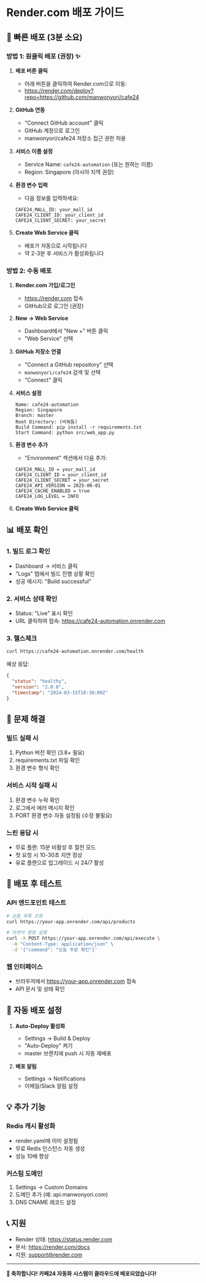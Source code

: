 # Render.com 배포 가이드

## 🚀 빠른 배포 (3분 소요)

### 방법 1: 원클릭 배포 (권장) ✨

1. **배포 버튼 클릭**
   - 아래 버튼을 클릭하여 Render.com으로 이동:
   - https://render.com/deploy?repo=https://github.com/manwonyori/cafe24

2. **GitHub 연동**
   - "Connect GitHub account" 클릭
   - GitHub 계정으로 로그인
   - manwonyori/cafe24 저장소 접근 권한 허용

3. **서비스 이름 설정**
   - Service Name: `cafe24-automation` (또는 원하는 이름)
   - Region: Singapore (아시아 지역 권장)

4. **환경 변수 입력**
   - 다음 정보를 입력하세요:
   ```
   CAFE24_MALL_ID: your_mall_id
   CAFE24_CLIENT_ID: your_client_id  
   CAFE24_CLIENT_SECRET: your_secret
   ```

5. **Create Web Service 클릭**
   - 배포가 자동으로 시작됩니다
   - 약 2-3분 후 서비스가 활성화됩니다

### 방법 2: 수동 배포

1. **Render.com 가입/로그인**
   - https://render.com 접속
   - GitHub으로 로그인 (권장)

2. **New → Web Service**
   - Dashboard에서 "New +" 버튼 클릭
   - "Web Service" 선택

3. **GitHub 저장소 연결**
   - "Connect a GitHub repository" 선택
   - `manwonyori/cafe24` 검색 및 선택
   - "Connect" 클릭

4. **서비스 설정**
   ```
   Name: cafe24-automation
   Region: Singapore
   Branch: master
   Root Directory: (비워둠)
   Build Command: pip install -r requirements.txt
   Start Command: python src/web_app.py
   ```

5. **환경 변수 추가**
   - "Environment" 섹션에서 다음 추가:
   ```
   CAFE24_MALL_ID = your_mall_id
   CAFE24_CLIENT_ID = your_client_id
   CAFE24_CLIENT_SECRET = your_secret
   CAFE24_API_VERSION = 2025-06-01
   CAFE24_CACHE_ENABLED = true
   CAFE24_LOG_LEVEL = INFO
   ```

6. **Create Web Service 클릭**

## 📊 배포 확인

### 1. 빌드 로그 확인
- Dashboard → 서비스 클릭
- "Logs" 탭에서 빌드 진행 상황 확인
- 성공 메시지: "Build successful"

### 2. 서비스 상태 확인
- Status: "Live" 표시 확인
- URL 클릭하여 접속: https://cafe24-automation.onrender.com

### 3. 헬스체크
```bash
curl https://cafe24-automation.onrender.com/health
```

예상 응답:
```json
{
  "status": "healthy",
  "version": "2.0.0",
  "timestamp": "2024-03-15T10:30:00Z"
}
```

## 🔧 문제 해결

### 빌드 실패 시
1. Python 버전 확인 (3.8+ 필요)
2. requirements.txt 파일 확인
3. 환경 변수 형식 확인

### 서비스 시작 실패 시
1. 환경 변수 누락 확인
2. 로그에서 에러 메시지 확인
3. PORT 환경 변수 자동 설정됨 (수정 불필요)

### 느린 응답 시
- 무료 플랜: 15분 비활성 후 절전 모드
- 첫 요청 시 10-30초 지연 정상
- 유료 플랜으로 업그레이드 시 24/7 활성

## 🎯 배포 후 테스트

### API 엔드포인트 테스트
```bash
# 상품 목록 조회
curl https://your-app.onrender.com/api/products

# 자연어 명령 실행
curl -X POST https://your-app.onrender.com/api/execute \
  -H "Content-Type: application/json" \
  -d '{"command": "오늘 주문 확인"}'
```

### 웹 인터페이스
- 브라우저에서 https://your-app.onrender.com 접속
- API 문서 및 상태 확인

## 🔄 자동 배포 설정

1. **Auto-Deploy 활성화**
   - Settings → Build & Deploy
   - "Auto-Deploy" 켜기
   - master 브랜치에 push 시 자동 재배포

2. **배포 알림**
   - Settings → Notifications
   - 이메일/Slack 알림 설정

## 💡 추가 기능

### Redis 캐시 활성화
- render.yaml에 이미 설정됨
- 무료 Redis 인스턴스 자동 생성
- 성능 10배 향상

### 커스텀 도메인
1. Settings → Custom Domains
2. 도메인 추가 (예: api.manwonyori.com)
3. DNS CNAME 레코드 설정

## 📞 지원

- Render 상태: https://status.render.com
- 문서: https://render.com/docs
- 지원: support@render.com

---

**🎉 축하합니다! 카페24 자동화 시스템이 클라우드에 배포되었습니다!**